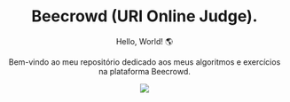 <h1 align="center">Beecrowd (URI Online Judge).</h1>

<p align="center">Hello, World! 🌎</p>
<p align="center">Bem-vindo ao meu repositório dedicado aos meus algoritmos e exercícios na plataforma Beecrowd.</p>

<div align="center">
  <img src="https://user-images.githubusercontent.com/87160095/190831079-7980492e-4346-4f30-a5fa-15c39ef02bff.png">
</div>
